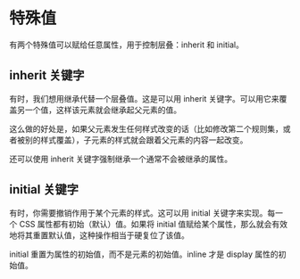 # 特殊值

有两个特殊值可以赋给任意属性，用于控制层叠：inherit 和 initial。

## inherit 关键字

有时，我们想用继承代替一个层叠值。这是可以用 inherit 关键字。可以用它来覆盖另一个值，这样该元素就会继承起父元素的值。

这么做的好处是，如果父元素发生任何样式改变的话（比如修改第二个规则集，或者被别的样式覆盖），子元素的样式就会跟着父元素的内容一起改变。

还可以使用 inherit 关键字强制继承一个通常不会被继承的属性。

## initial 关键字

有时，你需要撤销作用于某个元素的样式。这可以用 initial 关键字来实现。每一个 CSS 属性都有初始（默认）值。如果将 initial 值赋给某个属性，那么就会有效地将其重置默认值，这种操作相当于硬复位了该值。

initial 重置为属性的初始值，而不是元素的初始值。inline 才是 display 属性的初始值。
